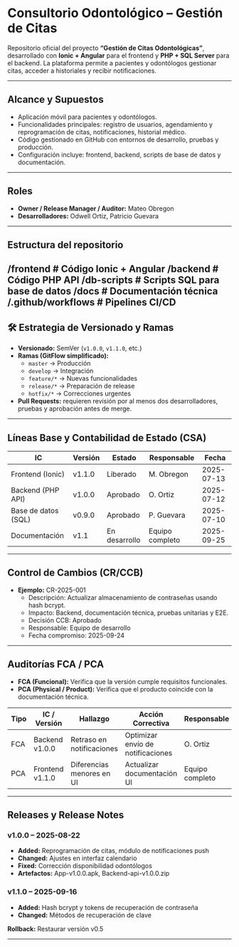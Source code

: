 # Consultorio Odontológico – Gestión de Citas

Repositorio oficial del proyecto **“Gestión de Citas Odontológicas”**, desarrollado con **Ionic + Angular** para el frontend y **PHP + SQL Server** para el backend. La plataforma permite a pacientes y odontólogos gestionar citas, acceder a historiales y recibir notificaciones.

---

##  Alcance y Supuestos
- Aplicación móvil para pacientes y odontólogos.
- Funcionalidades principales: registro de usuarios, agendamiento y reprogramación de citas, notificaciones, historial médico.
- Código gestionado en GitHub con entornos de desarrollo, pruebas y producción.
- Configuración incluye: frontend, backend, scripts de base de datos y documentación.

---

##  Roles
- **Owner / Release Manager / Auditor:** Mateo Obregon  
- **Desarrolladores:** Odwell Ortiz, Patricio Guevara  

---

##  Estructura del repositorio
/frontend # Código Ionic + Angular
/backend # Código PHP API
/db-scripts # Scripts SQL para base de datos
/docs # Documentación técnica
/.github/workflows # Pipelines CI/CD
---

## 🛠 Estrategia de Versionado y Ramas
- **Versionado:** SemVer (`v1.0.0`, `v1.1.0`, etc.)  
- **Ramas (GitFlow simplificado):**  
  - `master` → Producción  
  - `develop` → Integración  
  - `feature/*` → Nuevas funcionalidades  
  - `release/*` → Preparación de release  
  - `hotfix/*` → Correcciones urgentes  
- **Pull Requests:** requieren revisión por al menos dos desarrolladores, pruebas y aprobación antes de merge.

---

##  Líneas Base y Contabilidad de Estado (CSA)
| IC                  | Versión | Estado     | Responsable   | Fecha       |
|--------------------|---------|------------|---------------|------------|
| Frontend (Ionic)    | v1.1.0  | Liberado   | M. Obregon    | 2025-07-13 |
| Backend (PHP API)   | v1.0.0  | Aprobado   | O. Ortiz      | 2025-07-12 |
| Base de datos (SQL) | v0.9.0  | Aprobado   | P. Guevara    | 2025-07-10 |
| Documentación       | v1.1    | En desarrollo | Equipo completo | 2025-09-25 |

---

##  Control de Cambios (CR/CCB)
- **Ejemplo:** CR-2025-001
  - Descripción: Actualizar almacenamiento de contraseñas usando hash bcrypt.
  - Impacto: Backend, documentación técnica, pruebas unitarias y E2E.
  - Decisión CCB: Aprobado
  - Responsable: Equipo de desarrollo
  - Fecha compromiso: 2025-09-24

---

##  Auditorías FCA / PCA
- **FCA (Funcional):** Verifica que la versión cumple requisitos funcionales.  
- **PCA (Physical / Product):** Verifica que el producto coincide con la documentación técnica.  

| Tipo | IC / Versión | Hallazgo | Acción Correctiva | Responsable | Fecha |
|------|--------------|----------|-----------------|------------|-------|
| FCA  | Backend v1.0.0 | Retraso en notificaciones | Optimizar envío de notificaciones | O. Ortiz | 2025-09-25 |
| PCA  | Frontend v1.1.0 | Diferencias menores en UI | Actualizar documentación UI | Equipo completo | 2025-09-25 |

---

##  Releases y Release Notes
### v1.0.0 – 2025-08-22
- **Added:** Reprogramación de citas, módulo de notificaciones push  
- **Changed:** Ajustes en interfaz calendario  
- **Fixed:** Corrección disponibilidad odontólogos  
- **Artefactos:** App-v1.0.0.apk, Backend-api-v1.0.0.zip  

### v1.1.0 – 2025-09-16
- **Added:** Hash bcrypt y tokens de recuperación de contraseña  
- **Changed:** Métodos de recuperación de clave  

**Rollback:** Restaurar versión v0.5

---
